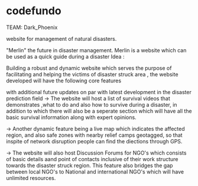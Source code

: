 # codefundo

TEAM: Dark_Phoenix

 website for management of natural disasters.

"Merlin" the future in disaster management. Merlin is a website which can be used as a quick guide during a disaster
Idea : 

Building a robust and dynamic website which serves the purpose of facilitating and helping the victims of disaster struck area , the website developed will have the following core features


with additional future updates on par with latest development in the disaster prediction field 
-> The website will host a list of survival videos that demonstrates ,what to do and also how to survive during a disaster, in addition to which there will also be a seperate section which will 
have all the basic survival information along with expert opinions. 
 
 
-> Another dynamic feature being a live map which indicates the affected region, and also safe zones with nearby relief camps geotagged, so that inspite of network disruption people can find the diections
through GPS.
 
 
-> The website will also host Discussion Forums for NGO's which consists of basic details aand point of contacts inclusive of their work structure towards the disaster struck region.
 This feature also bridges the gap between local NGO's to National and international NGO's which will have unlimited resources.  
